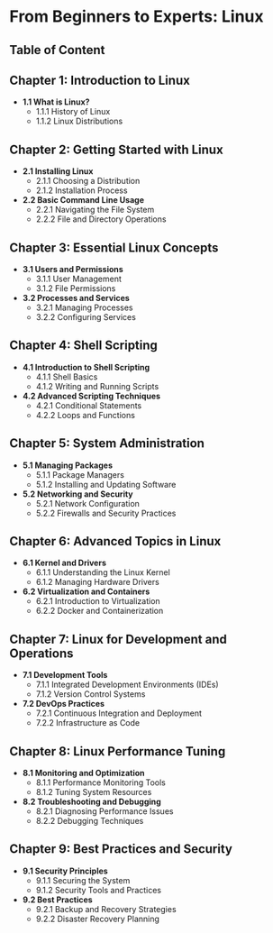 # From Beginners to Experts: Linux

## Table of Content

## Chapter 1: Introduction to Linux
- **1.1 What is Linux?**
  - 1.1.1 History of Linux
  - 1.1.2 Linux Distributions

## Chapter 2: Getting Started with Linux
- **2.1 Installing Linux**
  - 2.1.1 Choosing a Distribution
  - 2.1.2 Installation Process
- **2.2 Basic Command Line Usage**
  - 2.2.1 Navigating the File System
  - 2.2.2 File and Directory Operations

## Chapter 3: Essential Linux Concepts
- **3.1 Users and Permissions**
  - 3.1.1 User Management
  - 3.1.2 File Permissions
- **3.2 Processes and Services**
  - 3.2.1 Managing Processes
  - 3.2.2 Configuring Services

## Chapter 4: Shell Scripting
- **4.1 Introduction to Shell Scripting**
  - 4.1.1 Shell Basics
  - 4.1.2 Writing and Running Scripts
- **4.2 Advanced Scripting Techniques**
  - 4.2.1 Conditional Statements
  - 4.2.2 Loops and Functions

## Chapter 5: System Administration
- **5.1 Managing Packages**
  - 5.1.1 Package Managers
  - 5.1.2 Installing and Updating Software
- **5.2 Networking and Security**
  - 5.2.1 Network Configuration
  - 5.2.2 Firewalls and Security Practices

## Chapter 6: Advanced Topics in Linux
- **6.1 Kernel and Drivers**
  - 6.1.1 Understanding the Linux Kernel
  - 6.1.2 Managing Hardware Drivers
- **6.2 Virtualization and Containers**
  - 6.2.1 Introduction to Virtualization
  - 6.2.2 Docker and Containerization

## Chapter 7: Linux for Development and Operations
- **7.1 Development Tools**
  - 7.1.1 Integrated Development Environments (IDEs)
  - 7.1.2 Version Control Systems
- **7.2 DevOps Practices**
  - 7.2.1 Continuous Integration and Deployment
  - 7.2.2 Infrastructure as Code

## Chapter 8: Linux Performance Tuning
- **8.1 Monitoring and Optimization**
  - 8.1.1 Performance Monitoring Tools
  - 8.1.2 Tuning System Resources
- **8.2 Troubleshooting and Debugging**
  - 8.2.1 Diagnosing Performance Issues
  - 8.2.2 Debugging Techniques

## Chapter 9: Best Practices and Security
- **9.1 Security Principles**
  - 9.1.1 Securing the System
  - 9.1.2 Security Tools and Practices
- **9.2 Best Practices**
  - 9.2.1 Backup and Recovery Strategies
  - 9.2.2 Disaster Recovery Planning
